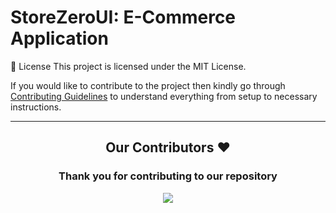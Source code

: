 # StoreZeroUI: E-Commerce Application



📄 License
This project is licensed under the MIT License.

If you would like to contribute to the project then kindly go through [Contributing Guidelines](CONTRIBUTING.md) to understand everything from setup to necessary instructions.

<hr>
<h2 align = "center">Our Contributors ❤️</h2>
<div align = "center">
 <h3>Thank you for contributing to our repository</h3>


<p><a href="https://github.com/building-for-fun/StoreZeroUI/graphs/contributors">
  <img src="https://contributors-img.web.app/image?repo=building-for-fun/StoreZeroUI" />
</a></p>

